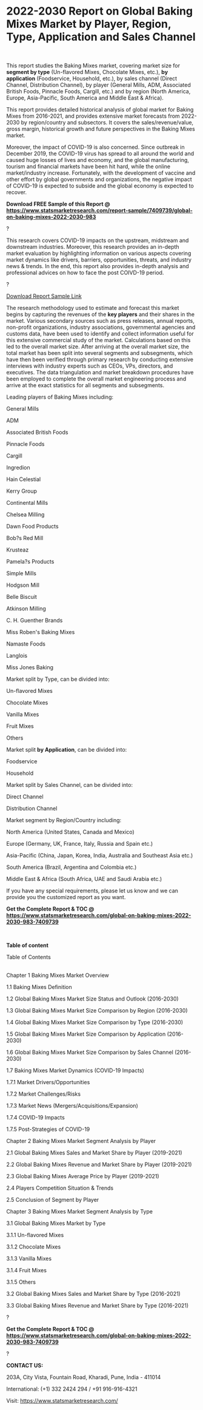 <h1>2022-2030 Report on Global Baking Mixes Market by Player, Region, Type, Application and Sales Channel</h1><br/><p>This report studies the Baking Mixes market, covering market size for <strong>segment by type</strong> (Un-flavored Mixes, Chocolate Mixes, etc.), <strong>by application</strong> (Foodservice, Household, etc.), by sales channel (Direct Channel, Distribution Channel), by player (General Mills, ADM, Associated British Foods, Pinnacle Foods, Cargill, etc.) and by region (North America, Europe, Asia-Pacific, South America and Middle East & Africa).</p>
 
 
 
 <p>This report provides detailed historical analysis of global market for Baking Mixes from 2016-2021, and provides extensive market forecasts from 2022-2030 by region/country and subsectors. It covers the sales/revenue/value, gross margin, historical growth and future perspectives in the Baking Mixes market.</p>
 
 
 
 <p>Moreover, the impact of COVID-19 is also concerned. Since outbreak in December 2019, the COVID-19 virus has spread to all around the world and caused huge losses of lives and economy, and the global manufacturing, tourism and financial markets have been hit hard, while the online market/industry increase. Fortunately, with the development of vaccine and other effort by global governments and organizations, the negative impact of COVID-19 is expected to subside and the global economy is expected to recover.</p>
 
 
 
 <div><b>Download FREE Sample of this Report @ <a href="https://www.statsmarketresearch.com/download-free-sample/7409739/global-on-baking-mixes-2022-2030-983">https://www.statsmarketresearch.com/report-sample/7409739/global-on-baking-mixes-2022-2030-983</a></b></div>
 
 
 
 <p>? </p>
 
 
 
 <p>This research covers COVID-19 impacts on the upstream, midstream and downstream industries. Moreover, this research provides an in-depth market evaluation by highlighting information on various aspects covering market dynamics like drivers, barriers, opportunities, threats, and industry news & trends. In the end, this report also provides in-depth analysis and professional advices on how to face the post COIVD-19 period.</p>
 
 
 
 <p>? </p>
 
 
 
 <p><a href="https://www.statsmarketresearch.com/download-free-sample/7409739/global-on-baking-mixes-2022-2030-983">Download Report Sample Link</a></p>
 
 
 
 <p>The research methodology used to estimate and forecast this market begins by capturing the revenues of the <strong>key players</strong> and their shares in the market. Various secondary sources such as press releases, annual reports, non-profit organizations, industry associations, governmental agencies and customs data, have been used to identify and collect information useful for this extensive commercial study of the market. Calculations based on this led to the overall market size. After arriving at the overall market size, the total market has been split into several segments and subsegments, which have then been verified through primary research by conducting extensive interviews with industry experts such as CEOs, VPs, directors, and executives. The data triangulation and market breakdown procedures have been employed to complete the overall market engineering process and arrive at the exact statistics for all segments and subsegments.</p>
 
 
 
 <p>Leading players of Baking Mixes including:</p>
 
 
 
 <p>General Mills</p>
 
 
 
 <p>ADM</p>
 
 
 
 <p>Associated British Foods</p>
 
 
 
 <p>Pinnacle Foods</p>
 
 
 
 <p>Cargill</p>
 
 
 
 <p>Ingredion</p>
 
 
 
 <p>Hain Celestial</p>
 
 
 
 <p>Kerry Group</p>
 
 
 
 <p>Continental Mills</p>
 
 
 
 <p>Chelsea Milling</p>
 
 
 
 <p>Dawn Food Products</p>
 
 
 
 <p>Bob?s Red Mill</p>
 
 
 
 <p>Krusteaz</p>
 
 
 
 <p>Pamela?s Products</p>
 
 
 
 <p>Simple Mills</p>
 
 
 
 <p>Hodgson Mill</p>
 
 
 
 <p>Belle Biscuit</p>
 
 
 
 <p>Atkinson Milling</p>
 
 
 
 <p>C. H. Guenther Brands</p>
 
 
 
 <p>Miss Roben&#39;s Baking Mixes</p>
 
 
 
 <p>Namaste Foods</p>
 
 
 
 <p>Langlois</p>
 
 
 
 <p>Miss Jones Baking</p>
 
 
 
 <p>Market split by Type, can be divided into:</p>
 
 
 
 <p>Un-flavored Mixes</p>
 
 
 
 <p>Chocolate Mixes</p>
 
 
 
 <p>Vanilla Mixes</p>
 
 
 
 <p>Fruit Mixes</p>
 
 
 
 <p>Others</p>
 
 
 
 <p>Market split <strong>by Application</strong>, can be divided into:</p>
 
 
 
 <p>Foodservice</p>
 
 
 
 <p>Household</p>
 
 
 
 <p>Market split by Sales Channel, can be divided into:</p>
 
 
 
 <p>Direct Channel</p>
 
 
 
 <p>Distribution Channel</p>
 
 
 
 <p>Market segment by Region/Country including:</p>
 
 
 
 <p>North America (United States, Canada and Mexico)</p>
 
 
 
 <p>Europe (Germany, UK, France, Italy, Russia and Spain etc.)</p>
 
 
 
 <p>Asia-Pacific (China, Japan, Korea, India, Australia and Southeast Asia etc.)</p>
 
 
 
 <p>South America (Brazil, Argentina and Colombia etc.)</p>
 
 
 
 <p>Middle East & Africa (South Africa, UAE and Saudi Arabia etc.)</p>
 
 
 
 <p>If you have any special requirements, please let us know and we can provide you the customized report as you want.</p>
 
 
 
 <div><b>Get the Complete Report & TOC @ <a href="https://www.statsmarketresearch.com/global-on-baking-mixes-2022-2030-983-7409739">https://www.statsmarketresearch.com/global-on-baking-mixes-2022-2030-983-7409739</a></b></div>
 
 
 
 <p><br />
 
 <b>Table of content</b></p>
 
 
 
 <p>Table of Contents<br />
 
 <br />
 
 Chapter 1 Baking Mixes Market Overview<br />
 
 1.1 Baking Mixes Definition<br />
 
 1.2 Global Baking Mixes Market Size Status and Outlook (2016-2030)<br />
 
 1.3 Global Baking Mixes Market Size Comparison by Region (2016-2030)<br />
 
 1.4 Global Baking Mixes Market Size Comparison by Type (2016-2030)<br />
 
 1.5 Global Baking Mixes Market Size Comparison by Application (2016-2030)<br />
 
 1.6 Global Baking Mixes Market Size Comparison by Sales Channel (2016-2030)<br />
 
 1.7 Baking Mixes Market Dynamics (COVID-19 Impacts)<br />
 
 1.7.1 Market Drivers/Opportunities<br />
 
 1.7.2 Market Challenges/Risks<br />
 
 1.7.3 Market News (Mergers/Acquisitions/Expansion)<br />
 
 1.7.4 COVID-19 Impacts<br />
 
 1.7.5 Post-Strategies of COVID-19<br />
 
 Chapter 2 Baking Mixes Market Segment Analysis by Player<br />
 
 2.1 Global Baking Mixes Sales and Market Share by Player (2019-2021)<br />
 
 2.2 Global Baking Mixes Revenue and Market Share by Player (2019-2021)<br />
 
 2.3 Global Baking Mixes Average Price by Player (2019-2021)<br />
 
 2.4 Players Competition Situation & Trends<br />
 
 2.5 Conclusion of Segment by Player<br />
 
 Chapter 3 Baking Mixes Market Segment Analysis by Type<br />
 
 3.1 Global Baking Mixes Market by Type<br />
 
 3.1.1 Un-flavored Mixes<br />
 
 3.1.2 Chocolate Mixes<br />
 
 3.1.3 Vanilla Mixes<br />
 
 3.1.4 Fruit Mixes<br />
 
 3.1.5 Others<br />
 
 3.2 Global Baking Mixes Sales and Market Share by Type (2016-2021)<br />
 
 3.3 Global Baking Mixes Revenue and Market Share by Type (2016-2021)<br />
 
 ? </p>
 
 
 
 <div><b>Get the Complete Report & TOC @ <a href="https://www.statsmarketresearch.com/global-on-baking-mixes-2022-2030-983-7409739">https://www.statsmarketresearch.com/global-on-baking-mixes-2022-2030-983-7409739</a></b></div>
 
 
 
 <p>? </p>
 
 
 
 <p><b>CONTACT US:</b><br />
 
 203A, City Vista, Fountain Road, Kharadi, Pune, India - 411014<br />
 
 International: (+1) 332 2424 294 / +91 916-916-4321<br />
 
 Visit: <a href="https://www.statsmarketresearch.com/">https://www.statsmarketresearch.com/</a></p>